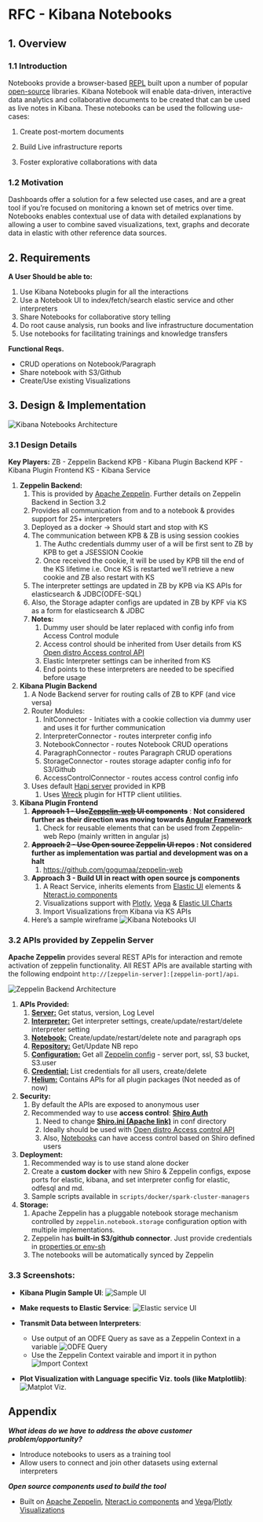 # RFC - Kibana Notebooks

## 1. Overview

### 1.1 Introduction

Notebooks provide a browser-based [REPL](https://en.wikipedia.org/wiki/Read%E2%80%93eval%E2%80%93print_loop) built upon a number of popular [open-source](https://en.wikipedia.org/wiki/Open-source_software) libraries. Kibana Notebook will enable data-driven, interactive data analytics and collaborative documents to be created that can be used as live notes in Kibana. These notebooks can be used the following use-cases:

1. Create post-mortem documents

1. Build Live infrastructure reports

1. Foster explorative collaborations with data

### 1.2 Motivation

Dashboards offer a solution for a few selected use cases, and are a great tool if you’re focused on monitoring a known set of metrics over time. Notebooks enables contextual use of data with detailed explanations by allowing a user to combine saved visualizations, text, graphs and decorate data in elastic with other reference data sources.

## 2. Requirements

**A User Should be able to:**

1. Use Kibana Notebooks plugin for all the interactions
2. Use a Notebook UI to index/fetch/search elastic service and other interpreters
3. Share Notebooks for collaborative story telling
4. Do root cause analysis, run books and live infrastructure documentation
5. Use notebooks for facilitating trainings and knowledge transfers

**Functional Reqs.**

- CRUD operations on Notebook/Paragraph
- Share notebook with S3/Github
- Create/Use existing Visualizations

## 3. Design & Implementation

![Kibana Notebooks Architecture](images/notebooks_arch.png)

### 3.1 Design Details

**Key Players:**
ZB - Zeppelin Backend
KPB - Kibana Plugin Backend
KPF - Kibana Plugin Frontend
KS - Kibana Service

1. **Zeppelin Backend:**
   1. This is provided by [Apache Zeppelin](http://zeppelin.apache.org/). Further details on Zeppelin Backend in Section 3.2
   2. Provides all communication from and to a notebook & provides support for 25+ interpreters
   3. Deployed as a docker → Should start and stop with KS
   4. The communication between KPB & ZB is using session cookies
      1. The Authc credentials dummy user of a will be first sent to ZB by KPB to get a JSESSION Cookie
      2. Once received the cookie, it will be used by KPB till the end of the KS lifetime i.e. Once KS is restarted we’ll retrieve a new cookie and ZB also restart with KS
   5. The interpreter settings are updated in ZB by KPB via KS APIs for elasticsearch & JDBC(ODFE-SQL)
   6. Also, the Storage adapter configs are updated in ZB by KPF via KS as a form for elasticsearch & JDBC
   7. **Notes:**
      1. Dummy user should be later replaced with config info from Access Control module
      2. Access control should be inherited from User details from KS [Open distro Access control API](https://opendistro.github.io/for-elasticsearch-docs/docs/security-access-control/api/#access-control-for-the-api)
      3. Elastic Interpreter settings can be inherited from KS
      4. End points to these interpreters are needed to be specified before usage
2. **Kibana Plugin Backend**
   1. A Node Backend server for routing calls of ZB to KPF (and vice versa)
   2. Router Modules:
      1. InitConnector - Initiates with a cookie collection via dummy user and uses it for further communication
      2. InterpreterConnector - routes interpreter config info
      3. NotebookConnector - routes Notebook CRUD operations
      4. ParagraphConnector - routes Paragraph CRUD operations
      5. StorageConnector - routes storage adapter config info for S3/Github
      6. AccessControlConnector - routes access control config info
   3. Uses default [Hapi server](https://hapi.dev/) provided in KPB
      1. Uses [Wreck](https://hapi.dev/module/wreck/) plugin for HTTP client utilities.
3. **Kibana Plugin Frontend**
   1. ~~**Approach 1 - Use[Zeppelin-web](https://github.com/apache/zeppelin/tree/master/zeppelin-web) UI components**~~ : **Not considered further as their direction was moving towards [Angular Framework](https://angular.io/)**
      1. Check for reusable elements that can be used from Zeppelin-web Repo (mainly written in angular js)
   2. **~~Approach 2 - Use Open source Zeppelin UI repos~~ : Not considered further as implementation was partial and development was on a halt**
      1. https://github.com/gogumaa/zeppelin-web
   3. **Approach 3 - Build UI in react with open source js components**
      1. A React Service, inherits elements from [Elastic UI](https://elastic.github.io/eui/#/) elements & [Nteract.io components](https://components.nteract.io/)
      2. Visualizations support with [Plotly](https://plotly.com/javascript/), [Vega](https://vega.github.io/vega/) & [Elastic UI Charts](https://elastic.github.io/eui/#/elastic-charts/creating-charts)
      3. Import Visualizations from Kibana via KS APIs
   4. Here’s a sample wireframe
      ![Kibana Notebooks UI](images/UI.png)

### 3.2 APIs provided by Zeppelin Server

**Apache Zeppelin** provides several REST APIs for interaction and remote activation of zeppelin functionality. All REST APIs are available starting with the following endpoint `http://[zeppelin-server]:[zeppelin-port]/api`.

![Zeppelin Backend Architecture](images/zeppelin_arch.png)

1. **APIs Provided:**
   1. [**Server:**](http://zeppelin.apache.org/docs/0.9.0-preview1/usage/rest_api/zeppelin_server.html) Get status, version, Log Level
   2. [**Interpreter:**](http://zeppelin.apache.org/docs/0.9.0-preview1/usage/rest_api/interpreter.html) Get interpreter settings, create/update/restart/delete interpreter setting
   3. [**Notebook:**](http://zeppelin.apache.org/docs/0.9.0-preview1/usage/rest_api/notebook.html) Create/update/restart/delete note and paragraph ops
   4. [**Repository:**](http://zeppelin.apache.org/docs/0.9.0-preview1/usage/rest_api/notebook_repository.html) Get/Update NB repo
   5. [**Configuration:**](http://zeppelin.apache.org/docs/0.9.0-preview1/usage/rest_api/configuration.html) Get all [Zeppelin config](http://zeppelin.apache.org/docs/0.9.0-preview1/setup/operation/configuration.html) - server port, ssl, S3 bucket, S3.user
   6. [**Credential:**](http://zeppelin.apache.org/docs/0.9.0-preview1/usage/rest_api/credential.html) List credentials for all users, create/delete
   7. [**Helium:**](http://zeppelin.apache.org/docs/0.9.0-preview1/usage/rest_api/helium.html) Contains APIs for all plugin packages (Not needed as of now)
2. **Security:**
   1. By default the APIs are exposed to anonymous user
   2. Recommended way to use **access control**: **[Shiro Auth](http://zeppelin.apache.org/docs/0.9.0-preview1/setup/security/shiro_authentication.html)**
      1. Need to change [**Shiro.ini (Apache link)**](http://shiro.apache.org/configuration.html#ini-sections) in conf directory
      2. Ideally should be used with [Open distro Access control API](https://opendistro.github.io/for-elasticsearch-docs/docs/security-access-control/api/#access-control-for-the-api)
      3. Also, [Notebooks](http://zeppelin.apache.org/docs/0.9.0-preview1/setup/security/notebook_authorization.html) can have access control based on Shiro defined users
3. **Deployment:**
   1. Recommended way is to use stand alone docker
   2. Create a **custom docker** with new Shiro & Zeppelin configs, expose ports for elastic, kibana, and set interpreter config for elastic, odfesql and md.
   3. Sample scripts available in `scripts/docker/spark-cluster-managers`
4. **Storage:**
   1. Apache Zeppelin has a pluggable notebook storage mechanism controlled by `zeppelin.notebook.storage` configuration option with multiple implementations.
   2. Zeppelin has **built-in S3/github connector**. Just provide credentials in [properties or env-sh](http://zeppelin.apache.org/docs/0.9.0-preview1/setup/storage/storage.html#notebook-storage-in-s3)
   3. The notebooks will be automatically synced by Zeppelin

### 3.3 Screenshots:

- **Kibana Plugin Sample UI**:
  ![Sample UI](images/kibana_notebooks_ss.png)
- **Make requests to Elastic Service**:
  ![Elastic service UI](images/elastic_ss.png)
- **Transmit Data between Interpreters**:

  - Use output of an ODFE Query as save as a Zeppelin Context in a variable
    ![ODFE Query](images/odfe_ss_zepcontext.png)
  - Use the Zeppelin Context vairable and import it in python
    ![Import Context](images/python_ss.png)

- **Plot Visualization with Language specific Viz. tools (like Matplotlib)**:
  ![Matplot Viz.](images/matplot_ss.png)

## Appendix

_**What ideas do we have to address the above customer problem/opportunity?**_

- Introduce notebooks to users as a training tool
- Allow users to connect and join other datasets using external interpreters

_**Open source components used to build the tool**_

- Built on [Apache Zeppelin](http://zeppelin.apache.org/), [Nteract.io components](https://components.nteract.io/) and [Vega](https://vega.github.io/vega/)/[Plotly Visualizations](https://plotly.com/javascript/)
